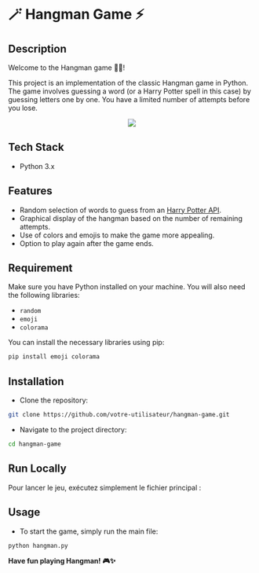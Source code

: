 # 🪄 Hangman Game ⚡

## Description

Welcome to the Hangman game 🧙‍♂️!

This project is an implementation of the classic Hangman game in Python. The game involves guessing a word (or a Harry Potter spell in this case) by guessing letters one by one. You have a limited number of attempts before you lose.

<p align="center" width="100%">
    <img src="https://github.com/user-attachments/assets/a4bb0ca1-9f48-4416-b870-9f2af35ace7c">
</p>


## Tech Stack

- Python 3.x

## Features

- Random selection of words to guess from an [Harry Potter API](https://hp-api.onrender.com/api/spells).
- Graphical display of the hangman based on the number of remaining attempts.
- Use of colors and emojis to make the game more appealing.
- Option to play again after the game ends.
## Requirement

Make sure you have Python installed on your machine. You will also need the following libraries:

- `random`
- `emoji`
- `colorama`

You can install the necessary libraries using pip:

```bash
pip install emoji colorama
```


## Installation
- Clone the repository:


```bash 
git clone https://github.com/votre-utilisateur/hangman-game.git
```

- Navigate to the project directory:

```bash 
cd hangman-game
```
## Run Locally

Pour lancer le jeu, exécutez simplement le fichier principal :



## Usage

- To start the game, simply run the main file:

```bash
python hangman.py
```

**Have fun playing Hangman! 🎮✨**


